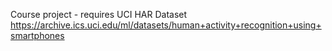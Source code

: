 Course project - requires UCI HAR Dataset
https://archive.ics.uci.edu/ml/datasets/human+activity+recognition+using+smartphones
